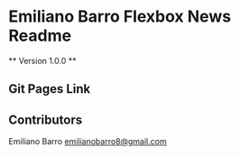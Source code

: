 # Emiliano Barro Flexbox News Readme

** Version 1.0.0 **

## Git Pages Link




## Contributors

Emiliano Barro <emilianobarro8@gmail.com>